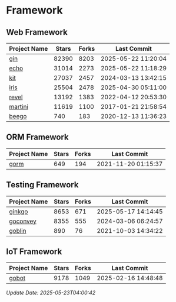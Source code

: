 # Framework

## Web Framework
| Project Name | Stars | Forks | Last Commit |
| ------------ | ----- | ----- | ----------- |
| [gin](https://github.com/gin-gonic/gin) | 82390 | 8203 | 2025-05-22 11:20:04 |
| [echo](https://github.com/labstack/echo) | 31014 | 2273 | 2025-05-22 11:18:29 |
| [kit](https://github.com/go-kit/kit) | 27037 | 2457 | 2024-03-13 13:42:15 |
| [iris](https://github.com/kataras/iris) | 25504 | 2478 | 2025-04-30 05:11:00 |
| [revel](https://github.com/revel/revel) | 13192 | 1383 | 2022-04-12 20:53:30 |
| [martini](https://github.com/go-martini/martini) | 11619 | 1100 | 2017-01-21 21:58:54 |
| [beego](https://github.com/astaxie/beego) | 740 | 183 | 2020-12-13 11:36:23 |

## ORM Framework
| Project Name | Stars | Forks | Last Commit |
| ------------ | ----- | ----- | ----------- |
| [gorm](https://github.com/jinzhu/gorm) | 649 | 194 | 2021-11-20 01:15:37 |

## Testing Framework
| Project Name | Stars | Forks | Last Commit |
| ------------ | ----- | ----- | ----------- |
| [ginkgo](https://github.com/onsi/ginkgo) | 8653 | 671 | 2025-05-17 14:14:45 |
| [goconvey](https://github.com/smartystreets/goconvey) | 8355 | 555 | 2024-03-06 06:24:57 |
| [goblin](https://github.com/franela/goblin) | 890 | 76 | 2021-10-03 14:34:22 |

## IoT Framework
| Project Name | Stars | Forks | Last Commit |
| ------------ | ----- | ----- | ----------- |
| [gobot](https://github.com/hybridgroup/gobot) | 9178 | 1049 | 2025-02-16 14:48:48 |

*Update Date: 2025-05-23T04:00:42*